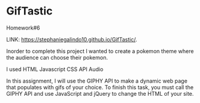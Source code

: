 # GifTastic
Homework#6

LINK: https://stephaniegalindo10.github.io/GifTastic/.

Inorder to complete this project I wanted to create a pokemon theme where the audience can choose their pokemon.

I used 
HTML
Javascript 
CSS
API
Audio


In this assignment, I will use the GIPHY API to make a dynamic web page that populates with gifs of your choice. To finish this task, you must call the GIPHY API and use JavaScript and jQuery to change the HTML of your site.










